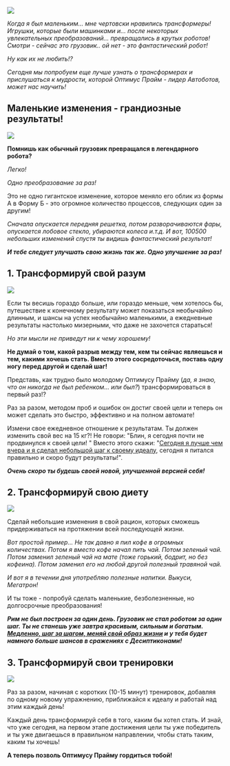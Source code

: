 
<!-- 
Title: Гайд от Оптимуса Прайма по трансформации жизни 
PostId: 8310000059540185969 
Published: true
-->

![](https://cdn.jsdelivr.net/gh/pashkas/levelupblog/2014%20-%20Гайд%20от%20Оптимуса%20Прайма%20по%20трансформации%20жизни/0.jpg)

*Когда я был маленьким... мне чертовски нравились трансформеры! Игрушки, которые были машинками и... после некоторых увлекательных преобразований... превращались в крутых роботов! Смотри - сейчас это грузовик.. ой нет - это фантастический робот!*

*Ну как их не любить!?*

*Сегодня мы попробуем еще лучше узнать о трансформерах и прислушаться к мудрости, которой Оптимус Прайм - лидер Автоботов, может нас научить!*

<!--more-->

## Маленькие изменения - грандиозные результаты!

![](https://cdn.jsdelivr.net/gh/pashkas/levelupblog/2014%20-%20Гайд%20от%20Оптимуса%20Прайма%20по%20трансформации%20жизни/0.png)

**Помнишь как обычный грузовик превращался в легендарного робота?**

*Легко!*

*Одно преобразование за раз!*

Это не одно гигантское изменение, которое меняло его облик из формы А в Форму Б - это огромное количество процессов, следующих один за другим!

*Сначала опускается передняя решетка, потом разворачиваются фары, опускается лобовое стекло, убираются колеса и.т.д. И вот, 100500 небольших изменений спустя ты видишь фантастический результат!*

***И тебе следует улучшать свою жизнь так же. Одно улучшение за раз!***

## 1. Трансформируй свой разум

![](https://cdn.jsdelivr.net/gh/pashkas/levelupblog/2014%20-%20Гайд%20от%20Оптимуса%20Прайма%20по%20трансформации%20жизни/1.png)

Если ты весишь гораздо больше, или гораздо меньше, чем хотелось бы, путешествие к конечному результату может показаться необычайно длинным, и шансы на успех необычайно маленькими, а ежедневные результаты настолько мизерными, что даже не захочется стараться!

*Но эти мысли не приведут ни к чему хорошему!*

**Не думай о том, какой разрыв между тем, кем ты сейчас являешься и тем, какими хочешь стать. Вместо этого сосредоточься, поставь одну ногу перед другой и сделай шаг!**

Представь, как трудно было молодому Оптимусу Прайму (*да, я знаю, что он никогда не был ребенком... или был?*) трансформироваться в первый раз!?

Раз за разом, методом проб и ошибок он достиг своей цели и теперь он может сделать это быстро, эффективно и на полном автомате!

Измени свое ежедневное отношение к результатам. Ты должен изменить свой вес на 15 кг?! Не говори: \"Блин, я сегодня почти не продвинулся к своей цели! " Вместо этого скажи: "[Сегодня я лучше чем вчера и я сделал небольшой шаг к своему идеалу](http://nerdistway.blogspot.com/2014/03/blog-post_19.html), сегодня я питался правильно и скоро будут результаты!".

***Очень скоро ты будешь своей новой, улучшенной версией себя!***

## 2. Трансформируй свою диету

![](https://cdn.jsdelivr.net/gh/pashkas/levelupblog/2014%20-%20Гайд%20от%20Оптимуса%20Прайма%20по%20трансформации%20жизни/2.png)

Сделай небольшие изменения в свой рацион, которых сможешь придерживаться на протяжении всей последующей жизни.

*Вот простой пример... Не так давно я пил кофе в огромных количествах. Потом я вместо кофе начал пить чай. Потом зеленый чай. Потом заменил зеленый чай на мате (тоже горький, бодрит, но без кофеина). Потом заменил его на любой другой полезный травяной чай.*

*И вот я в течении дня употребляю полезные напитки. Выкуси, Мегатрон!*

И ты тоже - попробуй сделать маленькие, безболезненные, но долгосрочные преобразования!

***Рим не был построен за один день. Грузовик не стал роботом за один шаг. Ты не станешь уже завтра красивым, сильным и богатым. [Медленно, шаг за шагом, меняй свой образ жизни](http://nerdistway.blogspot.com/2014/09/blog-post_4.html) и у тебя будет намного больше шансов в сражениях с Десиптиконами!***

## 3. Трансформируй свои тренировки

![](https://cdn.jsdelivr.net/gh/pashkas/levelupblog/2014%20-%20Гайд%20от%20Оптимуса%20Прайма%20по%20трансформации%20жизни/3.png)

Раз за разом, начиная с коротких (10-15 минут) тренировок, добавляя по одному новому упражнению, приближайся к идеалу и работай над этим каждый день!

Каждый день трансформируй себя в того, каким бы хотел стать. И знай, что уже сегодня, на первом этапе достижения цели ты уже победитель и ты уже двигаешься в правильном направлении, чтобы стать таким, каким ты хочешь!

**А теперь позволь Оптимусу Прайму гордиться тобой!**

